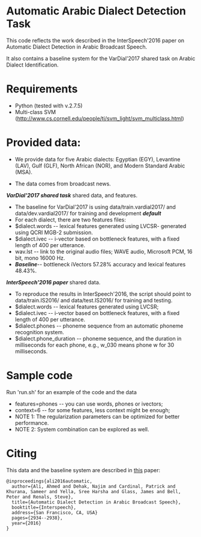 # Automatic Arabic Dialect Detection Task 

This code reflects the work described in the InterSpeech'2016 paper on Automatic Dialect Detection in Arabic Broadcast Speech.

It also contains a baseline system for the VarDial'2017 shared task on Arabic Dialect Identification.

# Requirements
* Python (tested with v.2.7.5)
* Multi-class SVM (http://www.cs.cornell.edu/people/tj/svm_light/svm_multiclass.html)

# Provided data:
* We provide data for five Arabic dialects: Egyptian (EGY), Levantine (LAV), Gulf (GLF), North African (NOR), and Modern Standard Arabic (MSA).

* The data comes from broadcast news.

***VarDial'2017 shared task*** shared data, and features.
* The baseline for VarDial'2017 is using data/train.vardial2017/ and data/dev.vardial2017/ for training and development ***default***
* For each dialect, there are two features files:
* $dialect.words -- lexical features generated using LVCSR- generated using QCRI MGB-2 submission.
* $dialect.ivec -- i-vector based on bottleneck features, with a fixed length of 400 per utterance.
* wav.lst -- link to the original audio files; WAVE audio, Microsoft PCM, 16 bit, mono 16000 Hz.
* ***Baseline***-- bottleneck iVectors 57.28% accuracy and lexical features 48.43%. 

***InterSpeech'2016 paper*** shared data.
* To reproduce the results in InterSpeech'2016, the script should point to data/train.IS2016/ and data/test.IS2016/ for training and testing.
* $dialect.words -- lexical features generated using LVCSR;
* $dialect.ivec -- i-vector based on bottleneck features, with a fixed length of 400 per utterance.
* $dialect.phones -- phoneme sequence from an automatic phoneme recognition system.
* $dialect.phone_duration -- phoneme sequence, and the duration in milliseconds for each phone, e.g., w_030 means phone w for 30 milliseconds.



# Sample code 

Run 'run.sh' for an example of the code and the data
* features=phones -- you can use words, phones or ivectors;
* context=6 -- for some features, less context might be enough;
* NOTE 1: The regularization parameters can be optimized for better performance.
* NOTE 2: System combination can be explored as well.


# Citing

This data and the baseline system are described in [this](http://www.cstr.ed.ac.uk/downloads/publications/2016/is2016-automatic-dialect-detection.pdf) paper:

    @inproceedings{ali2016automatic,
      author={Ali, Ahmed and Dehak, Najim and Cardinal, Patrick and Khurana, Sameer and Yella, Sree Harsha and Glass, James and Bell, Peter and Renals, Steve},
      title={Automatic Dialect Detection in Arabic Broadcast Speech},
      booktitle={Interspeech},
      address={San Francisco, CA, USA}
      pages={2934--2938},
      year={2016}
    }
